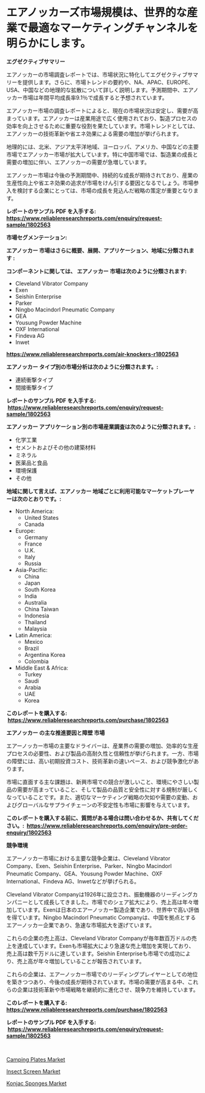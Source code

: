 <p><h1>エアノッカーズ市場規模は、世界的な産業で最適なマーケティングチャンネルを明らかにします。</h1></p><p><strong>エグゼクティブサマリー</strong></p>
<p><p>エアノッカーの市場調査レポートでは、市場状況に特化してエグゼクティブサマリーを提供します。さらに、市場トレンドの要約や、NA、APAC、EUROPE、USA、中国などの地理的な拡散について詳しく説明します。予測期間中、エアノッカー市場は年間平均成長率9.1％で成長すると予想されています。</p><p>エアノッカー市場の調査レポートによると、現在の市場状況は安定し、需要が高まっています。エアノッカーは産業用途で広く使用されており、製造プロセスの効率を向上させるために重要な役割を果たしています。市場トレンドとしては、エアノッカーの技術革新や省エネ効果による需要の増加が挙げられます。</p><p>地理的には、北米、アジア太平洋地域、ヨーロッパ、アメリカ、中国などの主要市場でエアノッカー市場が拡大しています。特に中国市場では、製造業の成長と需要の増加に伴い、エアノッカーの需要が急増しています。</p><p>エアノッカー市場は今後の予測期間中、持続的な成長が期待されており、産業の生産性向上や省エネ効果の追求が市場をけん引する要因となるでしょう。市場参入を検討する企業にとっては、市場の成長を見込んだ戦略の策定が重要となります。</p></p>
<p><strong>レポートのサンプル PDF を入手する: <a href="https://www.reliableresearchreports.com/enquiry/request-sample/1802563">https://www.reliableresearchreports.com/enquiry/request-sample/1802563</a></strong></p>
<p><strong>市場セグメンテーション:</strong></p>
<p><strong> エアノッカー 市場はさらに概要、展開、アプリケーション、地域に分類されます :</strong></p>
<p><strong>コンポーネントに関しては、 エアノッカー 市場は次のように分類されます: &nbsp;</strong></p>
<p><ul><li>Cleveland Vibrator Company</li><li>Exen</li><li>Seishin Enterprise</li><li>Parker</li><li>Ningbo Macindorl Pneumatic Company</li><li>GEA</li><li>Yousung Powder Machine</li><li>OXF International</li><li>Findeva AG</li><li>Inwet</li></ul></p>
<p><strong><a href="https://www.reliableresearchreports.com/air-knockers-r1802563">https://www.reliableresearchreports.com/air-knockers-r1802563</a></strong></p>
<p><strong> エアノッカー タイプ別の市場分析は次のように分類されます。:</strong></p>
<p><ul><li>連続衝撃タイプ</li><li>間接衝撃タイプ</li></ul></p>
<p><strong>レポートのサンプル PDF を入手する: &nbsp;<a href="https://www.reliableresearchreports.com/enquiry/request-sample/1802563">https://www.reliableresearchreports.com/enquiry/request-sample/1802563</a></strong></p>
<p><strong> エアノッカー アプリケーション別の市場産業調査は次のように分類されます。:</strong></p>
<p><ul><li>化学工業</li><li>セメントおよびその他の建築材料</li><li>ミネラル</li><li>医薬品と食品</li><li>環境保護</li><li>その他</li></ul></p>
<p><strong>地域に関して言えば、エアノッカー 地域ごとに利用可能なマーケットプレーヤーは次のとおりです。:</strong></p>
<p><ul>
    <li>
        North America:
        <ul>
            <li>United States</li>
            <li>Canada</li>
        </ul>
    </li>
    <li>
        Europe:
        <ul>
            <li>Germany</li>
            <li>France</li>
            <li>U.K.</li>
            <li>Italy</li>
            <li>Russia</li>
        </ul>
    </li>
    <li>
        Asia-Pacific:
        <ul>
            <li>China</li>
            <li>Japan</li>
            <li>South Korea</li>
            <li>India</li>
            <li>Australia</li>
            <li>China Taiwan</li>
            <li>Indonesia</li>
            <li>Thailand</li>
            <li>Malaysia</li>
        </ul>
    </li>
    <li>
        Latin America:
        <ul>
            <li>Mexico</li>
            <li>Brazil</li>
            <li>Argentina Korea</li>
            <li>Colombia</li>
        </ul>
    </li>
    <li>
        Middle East & Africa:
        <ul>
            <li>Turkey</li>
            <li>Saudi</li>
            <li>Arabia</li>
            <li>UAE</li>
            <li>Korea</li>
        </ul>
    </li>
    </ul></p>
<p><strong>このレポートを購入する: &nbsp;<a href="https://www.reliableresearchreports.com/purchase/1802563">https://www.reliableresearchreports.com/purchase/1802563</a></strong></p>
<p><strong>エアノッカー の主な推進要因と障壁 市場</strong></p>
<p><p>エアーノッカー市場の主要なドライバーは、産業界の需要の増加、効率的な生産プロセスの必要性、および製品の高耐久性と信頼性が挙げられます。一方、市場の障壁には、高い初期投資コスト、技術革新の速いペース、および競争激化があります。</p><p>市場に直面する主な課題は、新興市場での競合が激しいこと、環境にやさしい製品の需要が高まっていること、そして製品の品質と安全性に対する規制が厳しくなっていることです。また、適切なマーケティング戦略の欠如や需要の変動、およびグローバルなサプライチェーンの不安定性も市場に影響を与えています。</p></p>
<p><strong>このレポートを購入する前に、質問がある場合は問い合わせるか、共有してください。:&nbsp; <a href="https://www.reliableresearchreports.com/enquiry/pre-order-enquiry/1802563">https://www.reliableresearchreports.com/enquiry/pre-order-enquiry/1802563</a></strong></p>
<p><strong>競争環境</strong></p>
<p><p>エアーノッカー市場における主要な競争企業は、Cleveland Vibrator Company、Exen、Seishin Enterprise、Parker、Ningbo Macindorl Pneumatic Company、GEA、Yousung Powder Machine、OXF International、Findeva AG、Inwetなどが挙げられる。</p><p>Cleveland Vibrator Companyは1926年に設立され、振動機器のリーディングカンパニーとして成長してきました。市場でのシェア拡大により、売上高は年々増加しています。Exenは日本のエアーノッカー製造企業であり、世界中で高い評価を得ています。Ningbo Macindorl Pneumatic Companyは、中国を拠点とするエアーノッカー企業であり、急速な市場拡大を遂げています。</p><p>これらの企業の売上高は、Cleveland Vibrator Companyが毎年数百万ドルの売上を達成しています。Exenも市場拡大により急速な売上増加を実現しており、売上高は数千万ドルに達しています。Seishin Enterpriseも市場での成功により、売上高が年々増加していることが報告されています。</p><p>これらの企業は、エアーノッカー市場でのリーディングプレイヤーとしての地位を築きつつあり、今後の成長が期待されています。市場の需要が高まる中、これらの企業は技術革新や市場戦略を継続的に進化させ、競争力を維持しています。</p></p>
<p><strong>このレポートを購入する: &nbsp; <a href="https://www.reliableresearchreports.com/purchase/1802563">https://www.reliableresearchreports.com/purchase/1802563</a></strong></p>
<p><strong>レポートのサンプル PDF を入手する: &nbsp;<a href="https://www.reliableresearchreports.com/enquiry/request-sample/1802563">https://www.reliableresearchreports.com/enquiry/request-sample/1802563</a></strong><strong></strong></p>
<p>&nbsp;</p>
<p><p><a href="https://www.linkedin.com/pulse/camping-plates-market-outlook-industry-overview-forecast-1xite?trackingId=5rp%2FvTqT0UUrZqi3TgmViA%3D%3D">Camping Plates Market</a></p><p><a href="https://www.linkedin.com/pulse/analyzing-insect-screen-market-global-industry-perspective-c1poe?trackingId=G%2BQGaPUZxeBkaLKIGzuirQ%3D%3D">Insect Screen Market</a></p><p><a href="https://www.linkedin.com/pulse/konjac-sponges-market-size-outlook-forecast-2024-2031-amarket-watch-u1boe?trackingId=GPHxwGIg%2BG19KrHIU%2BK4XA%3D%3D">Konjac Sponges Market</a></p></p>